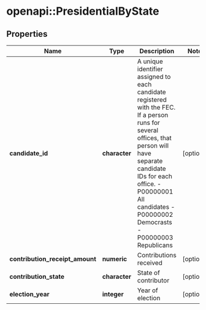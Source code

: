# openapi::PresidentialByState


## Properties
Name | Type | Description | Notes
------------ | ------------- | ------------- | -------------
**candidate_id** | **character** |  A unique identifier assigned to each candidate registered with the FEC. If a person runs for several offices, that person will have separate candidate IDs for each office.   -P00000001    All candidates   -P00000002    Democrasts   -P00000003    Republicans  | [optional] 
**contribution_receipt_amount** | **numeric** |  Contributions received  | [optional] 
**contribution_state** | **character** | State of contributor | [optional] 
**election_year** | **integer** | Year of election | [optional] 


